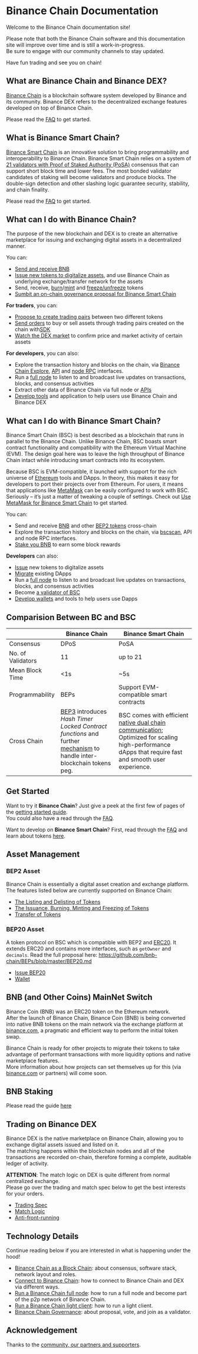 # Binance Chain Documentation

Welcome to the Binance Chain documentation site!

Please note that both the Binance Chain software and this documentation site will improve over time and is still a work-in-progress.<br/>
Be sure to engage with our community channels to stay updated.

Have fun trading and see you on chain!

## What are Binance Chain and Binance DEX?

[Binance Chain](https://www.binance.org) is a blockchain software system developed by Binance and its community.
Binance DEX refers to the decentralized exchange features developed on top of Binance Chain.

Please read the [FAQ](./faq/faq.md) to get started.

## What is Binance Smart Chain?

[Binance Smart Chain](https://www.binance.org/en/smartChain) is an innovative solution to bring programmability and interoperability to Binance Chain. Binance Smart Chain relies on a system of [21 validators with Proof of Staked Authority (PoSA)](https://github.com/bnb-chain/whitepaper/blob/master/WHITEPAPER.md) consensus that can support short block time and lower fees. The most bonded validator candidates of staking will become validators and produce blocks. The double-sign detection and other slashing logic guarantee security, stability, and chain finality.

Please read the [FAQ](./faq/bsc/general.md) to get started.


## What can I do with Binance Chain?

The purpose of the new blockchain and DEX is to create an alternative marketplace for issuing and exchanging digital assets in a decentralized manner.

You can:

- [Send and receive BNB](transfer.md#web-wallet)
- [Issue new tokens to digitalize assets](https://community.binance.org/topic/2487), and use Binance Chain as underlying exchange/transfer
network for the assets
- Send, receive, [burn](tokens.md#burn)/[mint](tokens.md#mint) and [freeze/unfreeze](tokens.md#freeze-unfreeze) tokens
- [Sumbit an on-chain governance proposal for Binance Smart Chain](./guides/concepts/bsc-gov.md)


**For traders**, you can:

- [Propose to create trading pairs](list_instruction.md) between two different tokens
- [Send orders](./guides/trading-interface.md) to buy or sell assets through trading pairs created on the chain with[SDK](exchange-integration.md#sdks)
- [Watch the DEX market](./api-reference/dex-api/paths.md#apiv1markets) to confirm price and market activity of certain assets

**For developers**, you can also:

- Explore the transaction history and blocks on the chain, via [Binance Chain Explore](https://explorer.binance.org), [API](./api-reference/dex-api/paths.md)
and [node RPC](./api-reference/node-rpc.md) interfaces.
- Run a [full node](fullnode.md) to listen to and broadcast live updates on transactions, blocks, and consensus activities
- Extract other data of Binance Chain via full node or [APIs](./api-reference/dex-api/paths.md#apiv1markets)
- [Develop tools](exchange-integration.md#sdks) and application to help users use Binance Chain and Binance DEX

## What can I do with Binance Smart Chain?

Binance Smart Chain (BSC) is best described as a blockchain that runs in parallel to the Binance Chain. Unlike Binance Chain, BSC boasts smart contract functionality and compatibility with the Ethereum Virtual Machine (EVM). The design goal here was to leave the high throughput of Binance Chain intact while introducing smart contracts into its ecosystem.

Because BSC is EVM-compatible, it launched with support for the rich universe of [Ethereum](https://academy.binance.com/en/articles/what-is-ethereum) tools and DApps. In theory, this makes it easy for developers to port their projects over from Ethereum. For users, it means that applications like [MetaMask](smart-chain/wallet/metamask.md) can be easily configured to work with BSC. Seriously – it’s just a matter of tweaking a couple of settings. Check out [Use MetaMask for Binance Smart Chain](smart-chain/wallet/metamask.md) to get started.

You can:

- Send and receive [BNB](https://docs.binance.org/smart-chain/wallet/binance.html#transfer-testnet-bnb-from-bsc-to-bc) and other [BEP2 tokens](https://docs.binance.org/smart-chain/wallet/binance.html#swap-testnet-bep2-token-to-its-bep20-equivalent) cross-chain
- Explore the transaction history and blocks on the chain, via [bscscan](https://bscscan.com), API
and node RPC interfaces.
- [Stake you BNB](./smart-chain/wallet/staking.md) to earn some block rewards

**Developers** can also:

- [Issue](./smart-chain/developer/issue-BEP20.md) new tokens to digitalize assets
- [Migrate](https://github.com/bnb-chain/bsc-develop-ecosystem) existing DApps
- Run a [full node](./smart-chain/developer/fullnode.md) to listen to and broadcast live updates on transactions, blocks, and consensus activities
- Become [a validator of BSC](./smart-chain/validator/guideline.md)
- [Develop wallets](./smart-chain/wallet/wallet_api.md) and tools to help users use Dapps

## Comparision Between BC and BSC

|                   | Binance Chain | Binance Smart Chain                    |
| ----------------- | ------------- | -------------------------------------- |
| Consensus         | DPoS          | PoSA                                   |
| No. of Validators | 11            | up to 21                               |
| Mean Block Time   | <1s           | ~5s                                    |
| Programmability   | BEPs          | Support EVM-compatible smart contracts |
| Cross Chain       |[BEP3](https://github.com/bnb-chain/BEPs/blob/master/BEP3.md) introduces *Hash Timer Locked Contract functions* and further [mechanism](https://community.binance.org/topic/1892) to handle inter-blockchain tokens peg.    | BSC comes with efficient [native dual chain communication](smart-chain/guides/concepts/cross-chain.md); Optimized for scaling high-performance dApps that require fast and smooth user experience.                    |

## Get Started

Want to try it **Binance Chain**? Just give a peek at the first few of pages of the [getting started guide](get-started.md).<br/>
You could also have a read through the [FAQ](faq/faq.md).

Want to develop on **Binance Smart Chain**? First, read through the [FAQ](faq/bsc/general.md) and learn about tokens [here](smart-chain/developer/BEP20.md).

## Asset Management

### BEP2 Asset

Binance Chain is essentially a digital asset creation and exchange platform.<br/>
The features listed below are currently supported on Binance Chain:

- [The Listing and Delisting of Tokens](list.md)
- [The Issuance, Burning, Minting and Freezing of Tokens](tokens.md)
- [Transfer of Tokens](transfer.md)

### BEP20 Asset

A token protocol on BSC which is compatible with BEP2 and [ERC20](https://eips.ethereum.org/EIPS/eip-20). It extends ERC20 and contains more interfaces, such as `getOwner` and `decimals`. Read the full proposal here: <https://github.com/bnb-chain/BEPs/blob/master/BEP20.md>

- [Issue BEP20](smart-chain/developer/issue-BEP20.md)
- [Wallet](smart-chain/wallet.md)

## BNB (and Other Coins) MainNet Switch

Binance Coin (BNB) was an ERC20 token on the Ethereum network.<br/>
After the launch of Binance Chain, Binance Coin (BNB) is being converted into native BNB tokens on the main network via the exchange platform at [binance.com](https://www.binance.com), a pragmatic and efficient way to perform the initial token swap.

Binance Chain is ready for other projects to migrate their tokens to take advantage of performant transactions with more liquidity options and native marketplace features.<br/>
More information about how projects can set themselves up for this (via [binance.com](https://www.binance.com) or partners) will come soon.

## BNB Staking

Please read the guide [here](smart-chain/wallet/staking.md)

## Trading on Binance DEX

Binance DEX is the native marketplace on Binance Chain, allowing you to exchange digital assets issued and listed on it.<br/>
The matching happens within the blockchain nodes and all of the transactions are recorded on-chain, therefore forming a complete, auditable ledger of activity.

**ATTENTION**: The match logic on DEX is quite different from normal centralized exchange.<br/>
Please go over the trading and match spec below to get the best interests for your orders.

- [Trading Spec](trading-spec.md)
- [Match Logic](match.md)
- [Anti-front-running](anti-frontrun.md)

## Technology Details
Continue reading below if you are interested in what is happening under the hood!

- [Binance Chain as a Block Chain](blockchain.md): about consensus, software stack, network layout and roles.
- [Connect to Binance Chain](chain-access.md): how to connect to Binance Chain and DEX via different ways.
- [Run a Binance Chain full node](fullnode.md): how to run a full node and become part of the p2p network of Binance Chain.
- [Run a Binance Chain light client](light-client.md): how to run a light client.
- [Binance Chain Governance](governance.md): about proposal, vote, and join as a validator.

## Acknowledgement
Thanks to the [community, our partners and supporters](acknowledgement.md).
